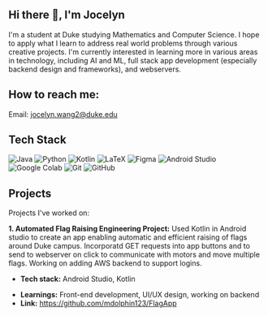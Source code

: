 ## Hi there 👋, I'm Jocelyn

I'm a student at Duke studying Mathematics and Computer Science. I hope to apply what I learn to address real world problems through various creative projects. I'm currently interested in learning more in various areas in technology, including AI and ML, full stack app development (especially backend design and frameworks), and webservers. 

## How to reach me:
Email: jocelyn.wang2@duke.edu

## Tech Stack
![Java](https://img.shields.io/badge/java-%23ED8B00.svg?style=for-the-badge&logo=openjdk&logoColor=white)
![Python](https://img.shields.io/badge/python-3670A0?style=for-the-badge&logo=python&logoColor=ffdd54)
![Kotlin](https://img.shields.io/badge/kotlin-%237F52FF.svg?style=for-the-badge&logo=kotlin&logoColor=white)
![LaTeX](https://img.shields.io/badge/latex-%23008080.svg?style=for-the-badge&logo=latex&logoColor=white)
![Figma](https://img.shields.io/badge/figma-%23F24E1E.svg?style=for-the-badge&logo=figma&logoColor=white)
![Android Studio](https://img.shields.io/badge/android%20studio-346ac1?style=for-the-badge&logo=android%20studio&logoColor=white)
![Google Colab](https://img.shields.io/badge/Google%20Colab-%23F9A825.svg?style=for-the-badge&logo=googlecolab&logoColor=white)
![Git](https://img.shields.io/badge/git-%23F05033.svg?style=for-the-badge&logo=git&logoColor=white)
![GitHub](https://img.shields.io/badge/github-%23121011.svg?style=for-the-badge&logo=github&logoColor=white)

## Projects
Projects I've worked on:

**1. Automated Flag Raising Engineering Project:**
   Used Kotlin in Android studio to create an app enabling automatic and efficient raising of flags around Duke campus. Incorporatd GET requests into app buttons and to send to webserver      on click to communicate with motors and move multiple flags. Working on adding AWS backend to support logins.
   - **Tech stack:** Android Studio, Kotlin
   * **Learnings:** Front-end development, UI/UX design, working on backend
   * **Link:** https://github.com/mdolphin123/FlagApp
<!--
**mdolphin123/mdolphin123** is a ✨ _special_ ✨ repository because its `README.md` (this file) appears on your GitHub profile.

Here are some ideas to get you started:

- 🔭 I’m currently working on ...
- 🌱 I’m currently learning ...
- 👯 I’m looking to collaborate on ...
- 🤔 I’m looking for help with ...
- 💬 Ask me about ...
- 📫 How to reach me: ...
- 😄 Pronouns: ...
- ⚡ Fun fact: ...
-->
